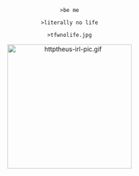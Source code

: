 <div align="center">
  <p><code>&gt;be me</p></code>
  <p><code>&gt;literally no life</p></code>
  <p><code>&gt;tfwnolife.jpg</p></code>
</div>

<div align="center">
  <img title="httptheus-irl-pic.gif" width="280px" src="https://steamuserimages-a.akamaihd.net/ugc/27342821856557663/F180042CBFFEB523EC05AB510444647FC101CB70/?imw=5000&imh=5000&ima=fit&impolicy=Letterbox&imcolor=%23000000&letterbox=false">
</div>
